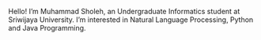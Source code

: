 Hello! I’m Muhammad Sholeh, an Undergraduate Informatics student at Sriwijaya University.
I’m interested in Natural Language Processing, Python and Java Programming.


<!---
Assyatier21/Assyatier21 is a ✨ special ✨ repository because its `README.md` (this file) appears on your GitHub profile.
You can click the Preview link to take a look at your changes.
--->
